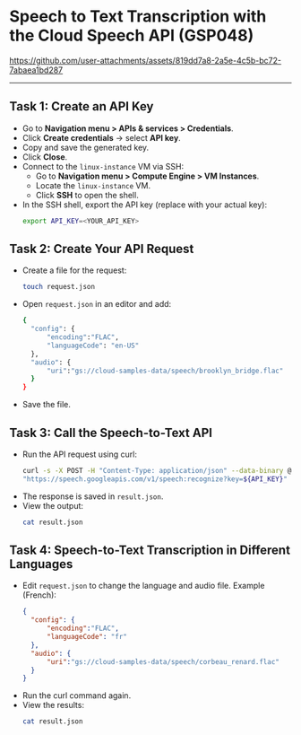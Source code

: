 # Speech to Text Transcription with the Cloud Speech API (GSP048)

https://github.com/user-attachments/assets/819dd7a8-2a5e-4c5b-bc72-7abaea1bd287

---

## Task 1: Create an API Key
- Go to **Navigation menu > APIs & services > Credentials**.
- Click **Create credentials** → select **API key**.
- Copy and save the generated key.
- Click **Close**.
- Connect to the `linux-instance` VM via SSH:
  - Go to **Navigation menu > Compute Engine > VM Instances**.
  - Locate the `linux-instance` VM.
  - Click **SSH** to open the shell.
- In the SSH shell, export the API key (replace with your actual key):
  ```bash
  export API_KEY=<YOUR_API_KEY>
  ```

## Task 2: Create Your API Request
- Create a file for the request:
  ```bash
  touch request.json
  ```
- Open `request.json` in an editor and add:
  ```bash
  {
    "config": {
        "encoding":"FLAC",
        "languageCode": "en-US"
    },
    "audio": {
        "uri":"gs://cloud-samples-data/speech/brooklyn_bridge.flac"
    }
  }
  ```
- Save the file.

## Task 3: Call the Speech-to-Text API
- Run the API request using curl:
  ```bash
  curl -s -X POST -H "Content-Type: application/json" --data-binary @request.json \
  "https://speech.googleapis.com/v1/speech:recognize?key=${API_KEY}" > result.json
  ```
- The response is saved in `result.json`.
- View the output:
  ```bash
  cat result.json
  ```

## Task 4: Speech-to-Text Transcription in Different Languages
- Edit `request.json` to change the language and audio file. Example (French):
  ```json
  {
    "config": {
        "encoding":"FLAC",
        "languageCode": "fr"
    },
    "audio": {
        "uri":"gs://cloud-samples-data/speech/corbeau_renard.flac"
    }
  }
  ```
- Run the curl command again.
- View the results:
  ```bash
  cat result.json
  ```
